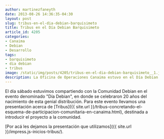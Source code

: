```yaml
---
author: martinezfaneyth
date: 2013-08-26 14:36:35-04:30
layout: post
slug: tribus-en-el-dia-debian-barquisimeto
title: Tribus en el Día Debian Barquisimeto
article_id: 4205
categories:
- Canaima
- Debian
- Desarrollo
tags:
- barquisimeto
- dia debian
- tribus
image: /static/img/posts/4205/tribus-en-el-dia-debian-barquisimeto__1.jpg
description: La Oficina de Operaciones Canaima estuvo en el Día Debian Barquisimeto mostrando varios de sus nuevos proyectos.
---
```


El día sábado estuvimos compartiendo con la Comunidad Debian en el evento denominado "Día Debian", en donde se celebraron 20 años del nacimiento de esta genial distribución. Para este evento llevamos una presentación acerca de [Tribus]({{ site.url }}/tribus-concretando-el-esquema-de-participacion-comunitaria-en-canaima.html), destinada a introducir el proyecto a la comunidad.

[Por acá les dejamos la presentación que utilizamos]({{ site.url }}/impress.js-inicios-tribus/).
